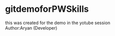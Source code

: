 # gitdemoforPWSkills

this was created for the demo in the yotube session
<br>
Author:Aryan (Developer)
